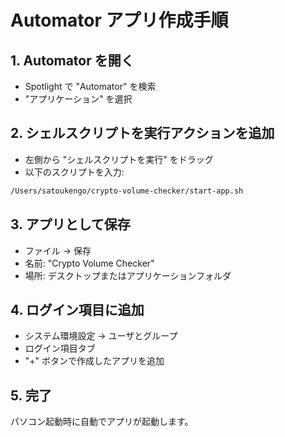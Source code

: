 # Automator アプリ作成手順

## 1. Automator を開く
- Spotlight で "Automator" を検索
- "アプリケーション" を選択

## 2. シェルスクリプトを実行アクションを追加
- 左側から "シェルスクリプトを実行" をドラッグ
- 以下のスクリプトを入力:

```bash
/Users/satoukengo/crypto-volume-checker/start-app.sh
```

## 3. アプリとして保存
- ファイル → 保存
- 名前: "Crypto Volume Checker"
- 場所: デスクトップまたはアプリケーションフォルダ

## 4. ログイン項目に追加
- システム環境設定 → ユーザとグループ
- ログイン項目タブ
- "+" ボタンで作成したアプリを追加

## 5. 完了
パソコン起動時に自動でアプリが起動します。
